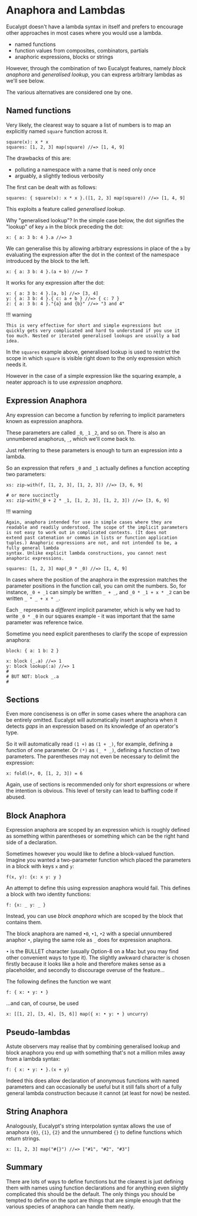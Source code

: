 # Anaphora and Lambdas

Eucalypt doesn't have a lambda syntax in itself and prefers to
encourage other approaches in most cases where you would use a lambda.

- named functions
- function values from composites, combinators, partials
- anaphoric expressions, blocks or strings

However, through the combination of two Eucalypt features, namely
*block anaphora* and *generalised lookup*, you can express arbitrary
lambdas as we'll see below.

The various alternatives are considered one by one.

## Named functions

Very likely, the clearest way to square a list of numbers is to map an
explicitly named `square` function across it.

```eu
square(x): x * x
squares: [1, 2, 3] map(square) //=> [1, 4, 9]
```

The drawbacks of this are:
- polluting a namespace with a name that is need only once
- arguably, a slightly tedious verbosity

The first can be dealt with as follows:

```eu
squares: { square(x): x * x }.([1, 2, 3] map(square)) //=> [1, 4, 9]
```

This exploits a feature called *generalised lookup*.

Why "generalised lookup"? In the simple case below, the dot signifies
the "lookup" of key `a` in the block preceding the dot:

```eu
x: { a: 3 b: 4 }.a //=> 3
```

We can generalise this by allowing arbitrary expressions in place of
the `a` by evaluating the expression after the dot in the context of
the namespace introduced by the block to the left.

```eu
x: { a: 3 b: 4 }.(a + b) //=> 7
```

It works for any expression after the dot:

```eu
x: { a: 3 b: 4 }.[a, b] //=> [3, 4]
y: { a: 3 b: 4 }.{ c: a + b } //=> { c: 7 }
z: { a: 3 b: 4 }."{a} and {b}" //=> "3 and 4"
```

!!! warning

	This is very effective for short and simple expressions but
	quickly gets very complicated and hard to understand if you use it
	too much. Nested or iterated generalised lookups are usually a bad idea.

In the `squares` example above, generalised lookup is used to restrict
the scope in which `square` is visible right down to the only
expression which needs it.

However in the case of a simple expression like the squaring example,
a neater approach is to use *expression anaphora*.

## Expression Anaphora

Any expression can become a function by referring to implicit
parameters known as expression anaphora.

These parameters are called `_0`, `_1` `_2`, and so on. There is also
an unnumbered anaphorus, `_`, which we'll come back to.

Just referring to these parameters is enough to turn an expression
into a lambda.

So an expression that refers `_0` and `_1` actually defines a function
accepting two parameters:

```eu
xs: zip-with(f, [1, 2, 3], [1, 2, 3]) //=> [3, 6, 9]

# or more succinctly
xs: zip-with(_0 + 2 * _1, [1, 2, 3], [1, 2, 3]) //=> [3, 6, 9]
```

!!! warning

	Again, anaphora intended for use in simple cases where they are
	readable and readily understood. The scope of the implicit parameters
	is not easy to work out in complicated contexts. (It does not
	extend past catenation or commas in lists or function application
	tuples.) Anaphoric expressions are not, and not intended to be, a fully general lambda
	syntax. Unlike explicit lambda constructions, you cannot nest anaphoric expressions.

```eu
squares: [1, 2, 3] map(_0 * _0) //=> [1, 4, 9]
```

In cases where the position of the anaphora in the expression matches
the parameter positions in the function call, you can omit the
numbers. So, for instance, `_0 + _1` can simply be written `_ + _`,
and `_0 * _1 + x * _2` can be written `_ * _ + x * _`.

Each `_` represents a *different* implicit parameter, which is why we
had to write `_0 * _0` in our squares example - it was important that
the same parameter was reference twice.

Sometime you need explicit parentheses to clarify the scope of
expression anaphora:

```eu
block: { a: 1 b: 2 }

x: block (_.a) //=> 1
y: block lookup(:a) //=> 1
#
# BUT NOT: block _.a
#

```

## Sections

Even more conciseness is on offer in some cases where the anaphora can
be entirely omitted. Eucalypt will automatically insert anaphora
when it detects *gaps* in an expression based on its knowledge of an
operator's type.

So it will automatically read `(1 +)` as `(1 + _)`, for example,
defining a function of one parameter. Or `(*)` as `(_ * _)`, defining
a function of two parameters. The parentheses may not even be
necessary to delimit the expression:

```eu
x: foldl(+, 0, [1, 2, 3]) = 6
```

Again, use of sections is recommended only for short expressions or
where the intention is obvious. This level of tersity can lead to
baffling code if abused.

## Block Anaphora

Expression anaphora are scoped by an expression which is roughly
defined as something within parentheses or something which can be the
right hand side of a declaration.

Sometimes however you would like to define a block-valued function.
Imagine you wanted a two-parameter function which placed the
parameters in a block with keys `x` and `y`:

```eu
f(x, y): {x: x y: y }
```

An attempt to define this using expression anaphora would fail. This
defines a block with two identity functions:

```eu
f: {x: _ y: _ }
```

Instead, you can use *block anaphora* which are scoped by the block
that contains them.

The block anaphora are named `•0`, `•1`, `•2` with a special
unnumbered anaphor `•`, playing the same role as `_` does for
expression anaphora.

`•` is the BULLET character (usually Option-8 on a Mac but you may
find other convenient ways to type it). The slightly awkward character
is chosen firstly because it looks like a hole and therefore makes
sense as a placeholder, and secondly to discourage overuse of the
feature...

The following defines the function we want

```eu
f: { x: • y: • }
```

...and can, of course, be used

```eu
x: [[1, 2], [3, 4], [5, 6]] map({ x: • y: • } uncurry)
```

## Pseudo-lambdas

Astute observers may realise that by combining generalised lookup and
block anaphora you end up with something that's not a million miles
away from a lambda syntax:

```eu
f: { x: • y: • }.(x + y)
```

Indeed this does allow declaration of anonymous functions with named
parameters and can occasionally be useful but it still falls short of
a fully general lambda construction because it cannot (at least for
now) be nested.


## String Anaphora

Analogously, Eucalypt's string interpolation syntax allows the use of
anaphora `{0}`, `{1}`, `{2}` and the unnumbered `{}` to define
functions which return strings.

```eu
x: [1, 2, 3] map("#{}") //=> ["#1", "#2", "#3"]
```

## Summary

There are lots of ways to define functions but the clearest is just
defining them with names using function declarations and for anything
even slightly complicated this should be the default. The only things
you should be tempted to define on the spot are things that are simple
enough that the various species of anaphora can handle them neatly.
